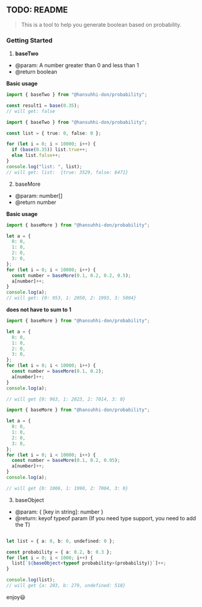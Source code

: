 ## TODO: README

> This is a tool to help you generate boolean based on probability.

### Getting Started


1. **baseTwo**
- @param: A number greater than 0 and less than 1
- @return boolean

**Basic usage**

```typescript
import { baseTwo } from "@hansuhhi-don/probability";

const result1 = base(0.35);
// will get: false
```

```typescript
import { baseTwo } from "@hansuhhi-don/probability";

const list = { true: 0, false: 0 };

for (let i = 0; i < 10000; i++) {
  if (base(0.35)) list.true++;
  else list.false++;
}
console.log("list: ", list);
// will get: list:  {true: 3529, false: 6471}

```

2. baseMore

- @param: number[]
- @return number

**Basic usage**

```typescript
import { baseMore } from "@hansuhhi-don/probability";

let a = {
  0: 0,
  1: 0,
  2: 0,
  3: 0,
};
for (let i = 0; i < 10000; i++) {
  const number = baseMore(0.1, 0.2, 0.2, 0.5);
  a[number]++;
}
console.log(a);
// will get: {0: 953, 1: 2050, 2: 1993, 3: 5004}
```
**does not have to sum to 1**

```typescript
import { baseMore } from "@hansuhhi-don/probability";

let a = {
  0: 0,
  1: 0,
  2: 0,
  3: 0,
};
for (let i = 0; i < 10000; i++) {
  const number = baseMore(0.1, 0.2);
  a[number]++;
}
console.log(a);

// will get {0: 963, 1: 2023, 2: 7014, 3: 0}
```

```typescript
import { baseMore } from "@hansuhhi-don/probability";

let a = {
  0: 0,
  1: 0,
  2: 0,
  3: 0,
};
for (let i = 0; i < 10000; i++) {
  const number = baseMore(0.1, 0.2, 0.95);
  a[number]++;
}
console.log(a);

// will get {0: 1006, 1: 1990, 2: 7004, 3: 0}
```

3. baseObject

- @param: { [key in string]: number }
- @return: keyof typeof param (If you need type support, you need to add the T)

```typescript

let list = { a: 0, b: 0, undefined: 0 };

const probability = { a: 0.2, b: 0.3 };
for (let i = 0; i < 1000; i++) {
  list[`${baseObject<typeof probability>(probability)}`]++;
}

console.log(list);
// will get {a: 203, b: 279, undefined: 518}
```

enjoy😃